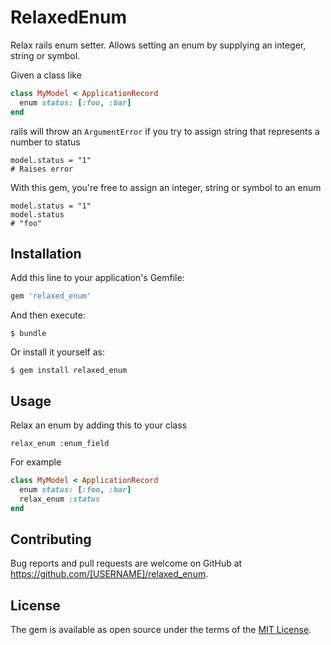 # RelaxedEnum

Relax rails enum setter.  Allows setting an enum by supplying an integer, string or symbol.

Given a class like

```ruby
class MyModel < ApplicationRecord
  enum status: [:foo, :bar]
end
```

rails will throw an `ArgumentError` if you try to assign string that represents a number to status

```
model.status = "1"
# Raises error
```

With this gem, you're free to assign an integer, string or symbol to an enum

```
model.status = "1"
model.status
# "foo"
```

## Installation

Add this line to your application's Gemfile:

```ruby
gem 'relaxed_enum'
```

And then execute:

    $ bundle

Or install it yourself as:

    $ gem install relaxed_enum

## Usage

Relax an enum by adding this to your class
```
relax_enum :enum_field
```

For example
```ruby
class MyModel < ApplicationRecord
  enum status: [:foo, :bar]
  relax_enum :status
end
```

## Contributing

Bug reports and pull requests are welcome on GitHub at https://github.com/[USERNAME]/relaxed_enum.

## License

The gem is available as open source under the terms of the [MIT License](https://opensource.org/licenses/MIT).
